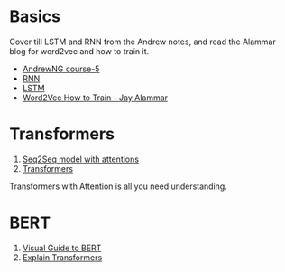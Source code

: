 # Basics 
Cover till LSTM and RNN from the Andrew notes, and read the Alammar blog for word2vec and how to train it.
- [AndrewNG course-5](../DeepLearning.ai-Summary-master/5-%20Sequence%20Models)
- [RNN]() 
- [LSTM](https://colah.github.io/posts/2015-08-Understanding-LSTMs/)
- [Word2Vec How to Train - Jay Alammar](https://jalammar.github.io/illustrated-word2vec/)


# Transformers
1. [Seq2Seq model with attentions](https://jalammar.github.io/visualizing-neural-machine-translation-mechanics-of-seq2seq-models-with-attention/)
2. [Transformers](https://jalammar.github.io/illustrated-transformer/) 

Transformers with Attention is all you need understanding.


# BERT
1. [Visual Guide to BERT](https://jalammar.github.io/a-visual-guide-to-using-bert-for-the-first-time/)
2. [Explain Transformers](https://jalammar.github.io/explaining-transformers/)